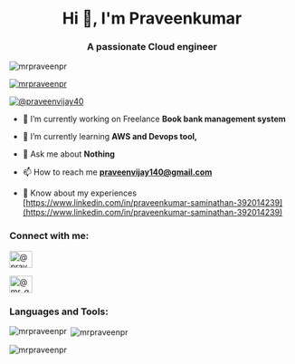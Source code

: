 <h1 align="center">Hi 👋, I'm Praveenkumar</h1>

<h3 align="center">A passionate Cloud engineer</h3>

<p align="left"> <img src="https://komarev.com/ghpvc/?username=mrpraveenpr&label=Profile%20views&color=0e75b6&style=flat" alt="mrpraveenpr" /> </p>

<p align="left"> <a href="https://github.com/ryo-ma/github-profile-trophy"><img src="https://github-profile-trophy.vercel.app/?username=mrpraveenpr" alt="mrpraveenpr" /></a> </p>

<p align="left"> <a href="https://twitter.com/@praveenvijay40" target="blank"><img src="https://img.shields.io/twitter/follow/@praveenvijay40?logo=twitter&style=for-the-badge" alt="@praveenvijay40" /></a> </p>

- 🔭 I’m currently working on Freelance **Book bank management system**

- 🌱 I’m currently learning **AWS and Devops tool,**

- 💬 Ask me about **Nothing**

- 📫 How to reach me **praveenvijay140@gmail.com**

- 📄 Know about my experiences [https://www.linkedin.com/in/praveenkumar-saminathan-392014239](https://www.linkedin.com/in/praveenkumar-saminathan-392014239)

<h3 align="left">Connect with me:</h3>

<p align="left">

<a href="https://twitter.com/@praveenvijay40" target="blank"><img align="center" src="https://raw.githubusercontent.com/rahuldkjain/github-profile-readme-generator/master/src/images/icons/Social/twitter.svg" alt="@praveenvijay40" height="30" width="40" /></a>

<a href="https://instagram.com/@mr_ghost_31" target="blank"><img align="center" src="https://raw.githubusercontent.com/rahuldkjain/github-profile-readme-generator/master/src/images/icons/Social/instagram.svg" alt="@mr_ghost_31" height="30" width="40" /></a>

</p>

<h3 align="left">Languages and Tools:</h3>

<p><img align="left" src="https://github-readme-stats.vercel.app/api/top-langs?username=mrpraveenpr&show_icons=true&locale=en&layout=compact" alt="mrpraveenpr" /></p>

<p>&nbsp;<img align="center" src="https://github-readme-stats.vercel.app/api?username=mrpraveenpr&show_icons=true&locale=en" alt="mrpraveenpr" /></p>

<p><img align="center" src="https://github-readme-streak-stats.herokuapp.com/?user=mrpraveenpr&" alt="mrpraveenpr" /></p>

